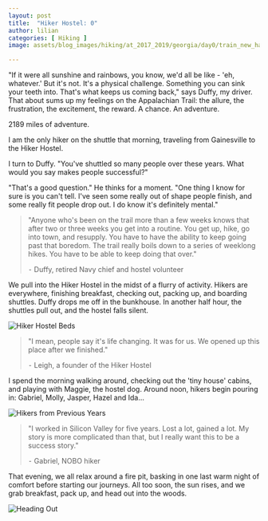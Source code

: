 ```yaml
---
layout: post
title:  "Hiker Hostel: 0"
author: lilian
categories: [ Hiking ]
image: assets/blog_images/hiking/at_2017_2019/georgia/day0/train_new_haven.JPG

---
```


"If it were all sunshine and rainbows, you know, we'd all be like - 'eh, whatever.' But it's not. It's a physical challenge. Something you can sink your teeth into. That's what keeps us coming back," says Duffy, my driver. That about sums up my feelings on the Appalachian Trail: the allure, the frustration, the excitement, the reward. A chance. An adventure.

2189 miles of adventure.

I am the only hiker on the shuttle that morning, traveling from Gainesville to the Hiker Hostel.

I turn to Duffy. "You've shuttled so many people over these years. What would you say makes people successful?"

"That's a good question." He thinks for a moment. "One thing I know for sure is you can't tell. I've seen some really out of shape people finish, and some really fit people drop out. I do know it's definitely mental."

> "Anyone who's been on the trail more than a few weeks knows that after two or three weeks you get into a routine. You get up, hike, go into town, and resupply. You have to have the ability to keep going past that boredom. The trail really boils down to a series of weeklong hikes. You have to be able to keep doing that over."
>
> ⁃ Duffy, retired Navy chief and hostel volunteer

We pull into the Hiker Hostel in the midst of a flurry of activity. Hikers are everywhere, finishing breakfast, checking out, packing up, and boarding shuttles. Duffy drops me off in the bunkhouse. In another half hour, the shuttles pull out, and the hostel falls silent.


<img src = "{{ site.baseurl }}/assets/blog_images/hiking/at_2017_2019/georgia/day0/beds_hiker_hostel.JPG" alt = "Hiker Hostel Beds"/>

> "I mean, people say it's life changing. It was for us. We opened up this place after we finished."
>
> ⁃ Leigh, a founder of the Hiker Hostel

I spend the morning walking around, checking out the 'tiny house' cabins, and playing with Maggie, the hostel dog. Around noon, hikers begin pouring in: Gabriel, Molly, Jasper, Hazel and Ida...

<img src = "{{ site.baseurl }}/assets/blog_images/hiking/at_2017_2019/georgia/day0/prior_year_hikers.JPEG" alt = "Hikers from Previous Years" />

> "I worked in Silicon Valley for five years. Lost a lot, gained a lot. My story is more complicated than that, but I really want this to be a success story."
> 
> ⁃ Gabriel, NOBO hiker

That evening, we all relax around a fire pit, basking in one last warm night of comfort before starting our journeys. All too soon, the sun rises, and we grab breakfast, pack up, and head out into the woods.

<img src = "{{ site.baseurl }}/assets/blog_images/hiking/at_2017_2019/georgia/day0/heading_out.JPG" alt = "Heading Out"/>
